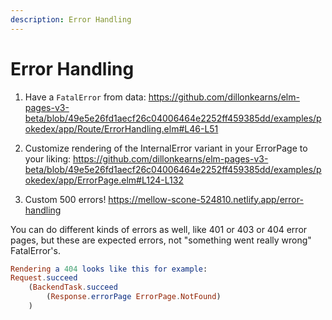 ```yaml
---
description: Error Handling
---
```


# Error Handling

1. Have a `FatalError` from data: https://github.com/dillonkearns/elm-pages-v3-beta/blob/49e5e26fd1aecf26c04006464e2252ff459385dd/examples/pokedex/app/Route/ErrorHandling.elm#L46-L51

2. Customize rendering of the InternalError variant in your ErrorPage to your liking: https://github.com/dillonkearns/elm-pages-v3-beta/blob/49e5e26fd1aecf26c04006464e2252ff459385dd/examples/pokedex/app/ErrorPage.elm#L124-L132

3. Custom 500 errors! https://mellow-scone-524810.netlify.app/error-handling

You can do different kinds of errors as well, like 401 or 403 or 404 error pages, but these are expected errors, not "something went really wrong" FatalError's.

```elm
Rendering a 404 looks like this for example:
Request.succeed
    (BackendTask.succeed
        (Response.errorPage ErrorPage.NotFound)
    )
```
